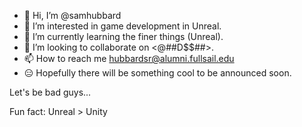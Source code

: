 - 👋 Hi, I’m @samhubbard
- 👀 I’m interested in game development in Unreal.
- 🌱 I’m currently learning the finer things (Unreal).
- 💞️ I’m looking to collaborate on <@##D$$##>.
- 📫 How to reach me hubbardsr@alumni.fullsail.edu
- 😑 Hopefully there will be something cool to be announced soon.

Let's be bad guys...

Fun fact: Unreal > Unity

<!---
samhubbard/samhubbard is a ✨ special ✨ repository because its `README.md` (this file) appears on your GitHub profile.
You can click the Preview link to take a look at your changes.
--->
